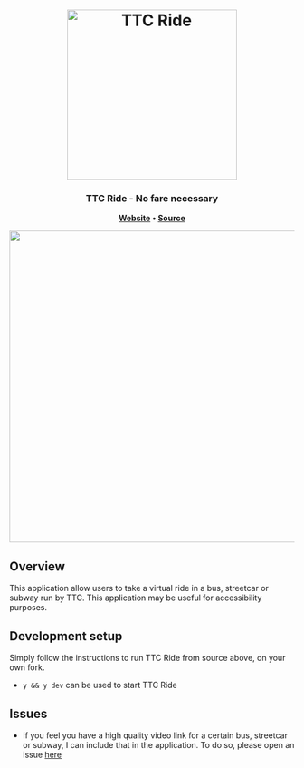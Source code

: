 <h1 align="center">
	<img
		width="300"
		alt="TTC Ride"
		src="https://upload.wikimedia.org/wikipedia/commons/thumb/8/87/TTC.svg/440px-TTC.svg.png">
</h1>

<h3 align="center">
	TTC Ride - No fare necessary
</h3>

<p align="center">
	<strong>
		<a href="http://ttc-ride.surge.sh">Website</a>
		•
		<a href="https://github.com/tpkahlon/ttc-ride">Source</a>
	</strong>
</p>

<p align="center">
	<img src="" width="550">
</p>

## Overview

This application allow users to take a virtual ride in a bus, streetcar or subway run by TTC. This application may be useful for accessibility purposes.

## Development setup

Simply follow the instructions to run TTC Ride from source above, on your own fork.

- `y && y dev` can be used to start TTC Ride

## Issues

- If you feel you have a high quality video link for a certain bus, streetcar or subway, I can include that in the application. To do so, please open an issue [here](https://github.com/tpkahlon/ttc-ride/issues)
